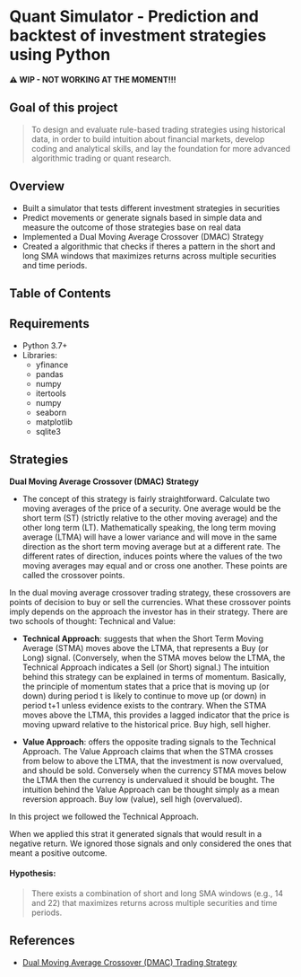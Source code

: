 # Quant Simulator - Prediction and backtest of investment strategies using Python
**⚠️ WIP - NOT WORKING AT THE MOMENT!!!**

## **Goal of this project**
> To design and evaluate rule-based trading strategies using historical data, in order to build intuition about financial markets, develop coding and analytical skills, and lay the foundation for more advanced algorithmic trading or quant research.

## **Overview**
- Built a simulator that tests different investment strategies in securities
- Predict movements or generate signals based in simple data and measure the outcome of those strategies base on real data
- Implemented a Dual Moving Average Crossover (DMAC) Strategy
- Created a algorithmic that checks if theres a pattern in the short and long SMA windows that maximizes returns across multiple securities and time periods.

## **Table of Contents**

## **Requirements**
- Python 3.7+
- Libraries:
  - yfinance
  - pandas
  - numpy
  - itertools
  - numpy
  - seaborn
  - matplotlib
  - sqlite3
## **Strategies**
**Dual Moving Average Crossover (DMAC) Strategy**
- The concept of this strategy is fairly straightforward.  Calculate two moving averages of the price of a security.  One average would be the short term (ST) (strictly relative to the other moving average) and the other long term (LT).  Mathematically speaking, the long term moving average (LTMA) will have a lower variance and will move in the same direction as the short term moving average but at a different rate.  The different rates of direction, induces points where the values of the two moving averages may equal and or cross one another.  These points are called the crossover points. 

In the dual moving average crossover trading strategy, these crossovers are points of decision to buy or sell the currencies.  What these crossover points imply depends on the approach the investor has in their strategy. There are two schools of thought: Technical and Value:
- **Technical Approach**: suggests that when the Short Term Moving Average (STMA) moves above the LTMA, that represents a Buy (or Long) signal.  (Conversely, when the STMA moves below the LTMA, the Technical Approach indicates a Sell (or Short) signal.)  The intuition behind this strategy can be explained in terms of momentum.  Basically, the principle of momentum states that a price that is moving up (or down) during period t is likely to continue to move up (or down) in period t+1 unless evidence exists to the contrary.  When the STMA moves above the LTMA, this provides a lagged indicator that the price is moving upward relative to the historical price.  Buy high, sell higher.
  
- **Value Approach**: offers the opposite trading signals to the Technical Approach.  The Value Approach claims that when the STMA crosses from below to above the LTMA, that the investment is now overvalued, and should be sold.  Conversely when the currency STMA moves below the LTMA then the currency is undervalued it should be bought.  The intuition behind the Value Approach can be thought simply as a mean reversion approach.  Buy low (value), sell high (overvalued). 

In this project we followed the Technical Approach.

When we applied this strat it generated signals that would result in a negative return. We ignored those signals and only considered the ones that meant a positive outcome.
#### Hypothesis:
> There exists a combination of short and long SMA windows (e.g., 14 and 22) that maximizes returns across multiple securities and time periods.

## **References**
- [Dual Moving Average Crossover (DMAC) Trading Strategy](https://people.duke.edu/~charvey/Teaching/BA453_2002/CCAM/CCAM.htm)
